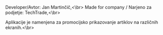 Developer/Avtor: Jan Martinčič,<\br>
Made for company / Narjeno za podjetje: TechTrade,<\br>

Aplikacije je namenjena za promocijsko prikazovanje artiklov na različnih ekranih.<\br>
